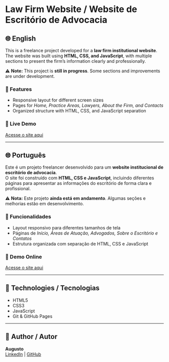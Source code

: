 # Law Firm Website / Website de Escritório de Advocacia

## 🌐 English

This is a freelance project developed for a **law firm institutional website**.  
The website was built using **HTML, CSS, and JavaScript**, with multiple sections to present the firm’s information clearly and professionally.  

⚠️ **Note:** This project is **still in progress**. Some sections and improvements are under development.  

### 🔹 Features
- Responsive layout for different screen sizes  
- Pages for *Home, Practice Areas, Lawyers, About the Firm, and Contacts*  
- Organized structure with HTML, CSS, and JavaScript separation  

### 🔗 Live Demo
[Acesse o site aqui]([https://SEU-USUARIO.github.io/law-firm-website/](https://papayawhip-dotterel-222251.hostingersite.com/))  

---

## 🌐 Português

Este é um projeto freelancer desenvolvido para um **website institucional de escritório de advocacia**.  
O site foi construído com **HTML, CSS e JavaScript**, incluindo diferentes páginas para apresentar as informações do escritório de forma clara e profissional.  

⚠️ **Nota:** Este projeto **ainda está em andamento**. Algumas seções e melhorias estão em desenvolvimento.  

### 🔹 Funcionalidades
- Layout responsivo para diferentes tamanhos de tela  
- Páginas de *Início, Áreas de Atuação, Advogados, Sobre o Escritório e Contatos*  
- Estrutura organizada com separação de HTML, CSS e JavaScript  

### 🔗 Demo Online
[Acesse o site aqui]((https://papayawhip-dotterel-222251.hostingersite.com/))  

---

## 📂 Technologies / Tecnologias
- HTML5  
- CSS3  
- JavaScript  
- Git & GitHub Pages  

---

## 👤 Author / Autor
**Augusto**  
[LinkedIn](https://www.linkedin.com/in/augusto-henriques-793375206/) | [GitHub](https://github.com/AugustoHen)
